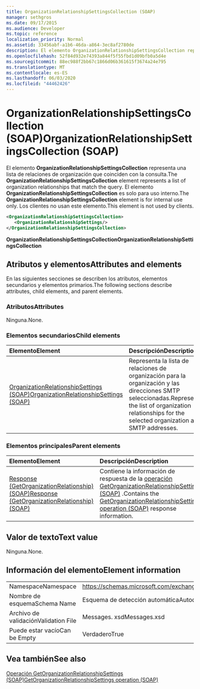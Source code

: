 ```yaml
---
title: OrganizationRelationshipSettingsCollection (SOAP)
manager: sethgros
ms.date: 09/17/2015
ms.audience: Developer
ms.topic: reference
localization_priority: Normal
ms.assetid: 33456abf-a1b6-46da-a864-3ec8af2780de
description: El elemento OrganizationRelationshipSettingsCollection representa una lista de relaciones de organización que coinciden con la consulta. El elemento OrganizationRelationshipSettingsCollection es solo para uso interno. Los clientes no usan este elemento.
ms.openlocfilehash: 52f84d932e74393a844f5f55fbd1d09bfb0a5d4e
ms.sourcegitcommit: 88ec988f2bb67c1866d06b361615f3674a24e795
ms.translationtype: MT
ms.contentlocale: es-ES
ms.lasthandoff: 06/03/2020
ms.locfileid: "44462426"
---
```

# <a name="organizationrelationshipsettingscollection-soap"></a><span data-ttu-id="ed76f-105">OrganizationRelationshipSettingsCollection (SOAP)</span><span class="sxs-lookup"><span data-stu-id="ed76f-105">OrganizationRelationshipSettingsCollection (SOAP)</span></span>

<span data-ttu-id="ed76f-106">El elemento **OrganizationRelationshipSettingsCollection** representa una lista de relaciones de organización que coinciden con la consulta.</span><span class="sxs-lookup"><span data-stu-id="ed76f-106">The **OrganizationRelationshipSettingsCollection** element represents a list of organization relationships that match the query.</span></span> <span data-ttu-id="ed76f-107">El elemento **OrganizationRelationshipSettingsCollection** es solo para uso interno.</span><span class="sxs-lookup"><span data-stu-id="ed76f-107">The **OrganizationRelationshipSettingsCollection** element is for internal use only.</span></span> <span data-ttu-id="ed76f-108">Los clientes no usan este elemento.</span><span class="sxs-lookup"><span data-stu-id="ed76f-108">This element is not used by clients.</span></span> 
  
```XML
<OrganizationRelationshipSettingsCollection>
   <OrganizationRelationshipSettings/>
</OrganizationRelationshipSettingsCollection>
```

 <span data-ttu-id="ed76f-109">**OrganizationRelationshipSettingsCollection**</span><span class="sxs-lookup"><span data-stu-id="ed76f-109">**OrganizationRelationshipSettingsCollection**</span></span>
## <a name="attributes-and-elements"></a><span data-ttu-id="ed76f-110">Atributos y elementos</span><span class="sxs-lookup"><span data-stu-id="ed76f-110">Attributes and elements</span></span>

<span data-ttu-id="ed76f-111">En las siguientes secciones se describen los atributos, elementos secundarios y elementos primarios.</span><span class="sxs-lookup"><span data-stu-id="ed76f-111">The following sections describe attributes, child elements, and parent elements.</span></span>
  
### <a name="attributes"></a><span data-ttu-id="ed76f-112">Atributos</span><span class="sxs-lookup"><span data-stu-id="ed76f-112">Attributes</span></span>

<span data-ttu-id="ed76f-113">Ninguna.</span><span class="sxs-lookup"><span data-stu-id="ed76f-113">None.</span></span>
  
### <a name="child-elements"></a><span data-ttu-id="ed76f-114">Elementos secundarios</span><span class="sxs-lookup"><span data-stu-id="ed76f-114">Child elements</span></span>

|<span data-ttu-id="ed76f-115">**Elemento**</span><span class="sxs-lookup"><span data-stu-id="ed76f-115">**Element**</span></span>|<span data-ttu-id="ed76f-116">**Descripción**</span><span class="sxs-lookup"><span data-stu-id="ed76f-116">**Description**</span></span>|
|:-----|:-----|
|[<span data-ttu-id="ed76f-117">OrganizationRelationshipSettings (SOAP)</span><span class="sxs-lookup"><span data-stu-id="ed76f-117">OrganizationRelationshipSettings (SOAP)</span></span>](organizationrelationshipsettings-soap.md) <br/> |<span data-ttu-id="ed76f-118">Representa la lista de relaciones de organización para la organización y las direcciones SMTP seleccionadas.</span><span class="sxs-lookup"><span data-stu-id="ed76f-118">Represents the list of organization relationships for the selected organization and SMTP addresses.</span></span>  <br/> |
   
### <a name="parent-elements"></a><span data-ttu-id="ed76f-119">Elementos principales</span><span class="sxs-lookup"><span data-stu-id="ed76f-119">Parent elements</span></span>

|<span data-ttu-id="ed76f-120">**Elemento**</span><span class="sxs-lookup"><span data-stu-id="ed76f-120">**Element**</span></span>|<span data-ttu-id="ed76f-121">**Descripción**</span><span class="sxs-lookup"><span data-stu-id="ed76f-121">**Description**</span></span>|
|:-----|:-----|
|[<span data-ttu-id="ed76f-122">Response (GetOrganizationRelationship) (SOAP)</span><span class="sxs-lookup"><span data-stu-id="ed76f-122">Response (GetOrganizationRelationship) (SOAP)</span></span>](response-getorganizationrelationshipsoap.md) <br/> |<span data-ttu-id="ed76f-123">Contiene la información de respuesta de la [operación GetOrganizationRelationshipSettings (SOAP)](getorganizationrelationshipsettings-operation-soap.md) .</span><span class="sxs-lookup"><span data-stu-id="ed76f-123">Contains the [GetOrganizationRelationshipSettings operation (SOAP)](getorganizationrelationshipsettings-operation-soap.md) response information.</span></span>  <br/> |
   
## <a name="text-value"></a><span data-ttu-id="ed76f-124">Valor de texto</span><span class="sxs-lookup"><span data-stu-id="ed76f-124">Text value</span></span>

<span data-ttu-id="ed76f-125">Ninguna.</span><span class="sxs-lookup"><span data-stu-id="ed76f-125">None.</span></span>
  
## <a name="element-information"></a><span data-ttu-id="ed76f-126">Información del elemento</span><span class="sxs-lookup"><span data-stu-id="ed76f-126">Element information</span></span>

|||
|:-----|:-----|
|<span data-ttu-id="ed76f-127">Namespace</span><span class="sxs-lookup"><span data-stu-id="ed76f-127">Namespace</span></span>  <br/> |https://schemas.microsoft.com/exchange/2010/Autodiscover  <br/> |
|<span data-ttu-id="ed76f-128">Nombre de esquema</span><span class="sxs-lookup"><span data-stu-id="ed76f-128">Schema Name</span></span>  <br/> |<span data-ttu-id="ed76f-129">Esquema de detección automática</span><span class="sxs-lookup"><span data-stu-id="ed76f-129">Autodiscover schema</span></span>  <br/> |
|<span data-ttu-id="ed76f-130">Archivo de validación</span><span class="sxs-lookup"><span data-stu-id="ed76f-130">Validation File</span></span>  <br/> |<span data-ttu-id="ed76f-131">Messages. xsd</span><span class="sxs-lookup"><span data-stu-id="ed76f-131">Messages.xsd</span></span>  <br/> |
|<span data-ttu-id="ed76f-132">Puede estar vacío</span><span class="sxs-lookup"><span data-stu-id="ed76f-132">Can be Empty</span></span>  <br/> |<span data-ttu-id="ed76f-133">Verdadero</span><span class="sxs-lookup"><span data-stu-id="ed76f-133">True</span></span>  <br/> |
   
## <a name="see-also"></a><span data-ttu-id="ed76f-134">Vea también</span><span class="sxs-lookup"><span data-stu-id="ed76f-134">See also</span></span>



[<span data-ttu-id="ed76f-135">Operación GetOrganizationRelationshipSettings (SOAP)</span><span class="sxs-lookup"><span data-stu-id="ed76f-135">GetOrganizationRelationshipSettings operation (SOAP)</span></span>](getorganizationrelationshipsettings-operation-soap.md)


